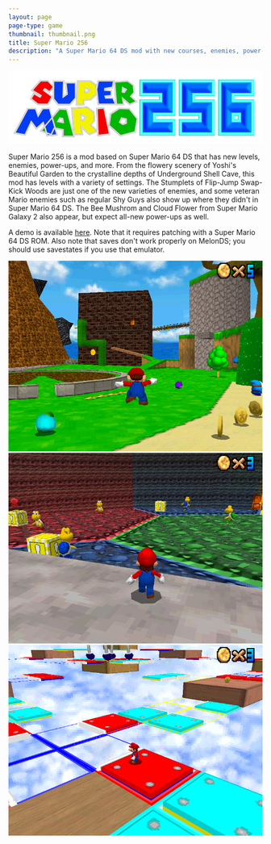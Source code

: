 ```yaml
---
layout: page
page-type: game
thumbnail: thumbnail.png
title: Super Mario 256
description: "A Super Mario 64 DS mod with new courses, enemies, power-ups, and more (In progress)"
---
```

<img class="center-img" src="title.png"/>

Super Mario 256 is a mod based on Super Mario 64 DS that has new levels, enemies, power-ups, and more. From the flowery scenery of Yoshi's Beautiful Garden to the crystalline depths of Underground Shell Cave, this mod has levels with a variety of settings. The Stumplets of Flip-Jump Swap-Kick Woods are just one of the new varieties of enemies, and some veteran Mario enemies such as regular Shy Guys also show up where they didn't in Super Mario 64 DS. The Bee Mushrom and Cloud Flower from Super Mario Galaxy 2 also appear, but expect all-new power-ups as well.

A demo is available [here](http://kuribo64.net/get.php?id=Wx1BNA6YvghU40As). Note that it requires patching with a Super Mario 64 DS ROM.
Also note that saves don't work properly on MelonDS; you should use savestates if you use that emulator.

<div class="game-picture-display">
    <img src="thumbnail.png"/>
    <img src="img-2.png"/>
    <img src="img-3.png"/>
</div>